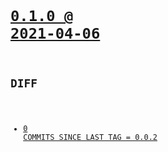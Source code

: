 <code>

# [0.1.0 @ 2021-04-06](https://github.com/cogsmith/test/releases/tag/0.1.0)
## DIFF
- [0 COMMITS SINCE LAST TAG = 0.0.2](https://github.com/cogsmith/test-actions/compare/0.0.2...0.1.0)

</code>



